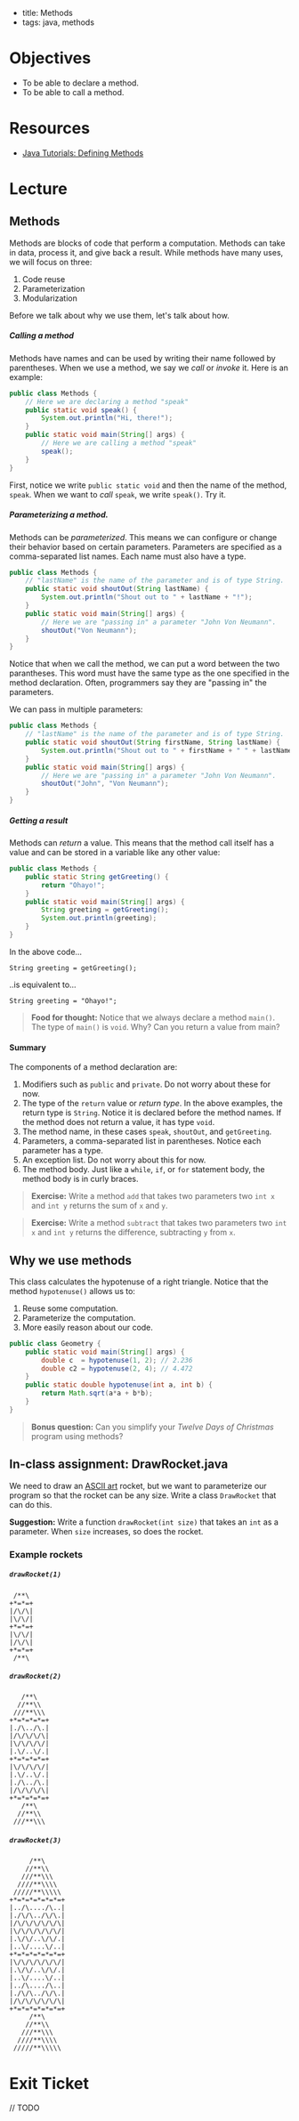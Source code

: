 - title: Methods
- tags: java, methods

# Objectives

- To be able to declare a method.
- To be able to call a method.

# Resources

- [Java Tutorials: Defining Methods](https://docs.oracle.com/javase/tutorial/java/javaOO/methods.html)

# Lecture

## Methods
Methods are blocks of code that perform a computation. Methods can take in data, process it, and give back a result. While methods have many uses, we will focus on three:

1. Code reuse
2. Parameterization
3. Modularization

Before we talk about why we use them, let's talk about how.

##### Calling a method
Methods have names and can be used by writing their name followed by parentheses. When we use a method, we say we *call* or *invoke* it. Here is an example:

```java
public class Methods {
    // Here we are declaring a method "speak"
    public static void speak() {
        System.out.println("Hi, there!");
    }
    public static void main(String[] args) {
        // Here we are calling a method "speak"
        speak();
    }
}
```

First, notice we write `public static void` and then the name of the method, `speak`. When we want to *call* `speak`, we write `speak()`. Try it.

##### Parameterizing a method.
Methods can be *parameterized*. This means we can configure or change their behavior based on certain parameters. Parameters are specified as a comma-separated list names. Each name must also have a type.

```java
public class Methods {
    // "lastName" is the name of the parameter and is of type String.
    public static void shoutOut(String lastName) {
        System.out.println("Shout out to " + lastName + "!");
    }
    public static void main(String[] args) {
        // Here we are "passing in" a parameter "John Von Neumann".
        shoutOut("Von Neumann");
    }
}
```

Notice that when we call the method, we can put a word between the two parantheses. This word must have the same type as the one specified in the method declaration. Often, programmers say they are "passing in" the parameters. 

We can pass in multiple parameters:

```java
public class Methods {
    // "lastName" is the name of the parameter and is of type String.
    public static void shoutOut(String firstName, String lastName) {
        System.out.println("Shout out to " + firstName + " " + lastName + "!");
    }
    public static void main(String[] args) {
        // Here we are "passing in" a parameter "John Von Neumann".
        shoutOut("John", "Von Neumann");
    }
}
```

##### Getting a result
Methods can *return* a value. This means that the method call itself has a value and can be stored in a variable like any other value:

```java
public class Methods {
    public static String getGreeting() {
        return "Ohayo!";
    }
    public static void main(String[] args) {
        String greeting = getGreeting();
        System.out.println(greeting);
    }
}
```

In the above code...

    String greeting = getGreeting();

..is equivalent to...

    String greeting = "Ohayo!";

> **Food for thought:** Notice that we always declare a method `main()`. The type of `main()` is `void`. Why? Can you return a value from main?

#### Summary
The components of a method declaration are:

1. Modifiers such as `public` and `private`. Do not worry about these for now.
2. The type of the `return` value or *return type*. In the above examples, the return type is `String`. Notice it is declared before the method names. If the method does not return a value, it has type `void`.
3. The method name, in these cases `speak`, `shoutOut`, and `getGreeting`.
4. Parameters, a comma-separated list in parentheses. Notice each parameter has a type.
5. An exception list. Do not worry about this for now.
6. The method body. Just like a `while`, `if`, or `for` statement body, the method body is in curly braces.

> **Exercise:** Write a method `add` that takes two parameters two `int x` and `int y` returns the sum of `x` and `y`.

> **Exercise:** Write a method `subtract` that takes two parameters two `int x` and `int y` returns the difference, subtracting `y` from `x`.

## Why we use methods

This class calculates the hypotenuse of a right triangle. Notice that the method `hypotenuse()` allows us to:

1. Reuse some computation.
2. Parameterize the computation.
3. More easily reason about our code.

```java
public class Geometry {
    public static void main(String[] args) {
        double c  = hypotenuse(1, 2); // 2.236
        double c2 = hypotenuse(2, 4); // 4.472
    }
    public static double hypotenuse(int a, int b) {
        return Math.sqrt(a*a + b*b);
    }
}
```

> **Bonus question:** Can you simplify your *Twelve Days of Christmas* program using methods?

## In-class assignment: DrawRocket.java
We need to draw an [ASCII art](http://en.wikipedia.org/wiki/ASCII_art) rocket, but we want to parameterize our program so that the rocket can be any size. Write a class `DrawRocket` that can do this.

**Suggestion:** Write a function `drawRocket(int size)` that takes an `int` as a parameter. When `size` increases, so does the rocket.

### Example rockets

##### `drawRocket(1)`
```
 /**\
+*=*=+
|/\/\|
|\/\/|
+*=*=+
|\/\/|
|/\/\|
+*=*=+
 /**\
```

##### `drawRocket(2)`

```
   /**\
  //**\\
 ///**\\\
+*=*=*=*=+
|./\../\.|
|/\/\/\/\|
|\/\/\/\/|
|.\/..\/.|
+*=*=*=*=+
|\/\/\/\/|
|.\/..\/.|
|./\../\.|
|/\/\/\/\|
+*=*=*=*=+
   /**\
  //**\\
 ///**\\\
```

##### `drawRocket(3)`

```
     /**\
    //**\\
   ///**\\\
  ////**\\\\
 /////**\\\\\
+*=*=*=*=*=*=+
|../\..../\..|
|./\/\../\/\.|
|/\/\/\/\/\/\|
|\/\/\/\/\/\/|
|.\/\/..\/\/.|
|..\/....\/..|
+*=*=*=*=*=*=+
|\/\/\/\/\/\/|
|.\/\/..\/\/.|
|..\/....\/..|
|../\..../\..|
|./\/\../\/\.|
|/\/\/\/\/\/\|
+*=*=*=*=*=*=+
     /**\
    //**\\
   ///**\\\
  ////**\\\\
 /////**\\\\\
```

# Exit Ticket

// TODO
